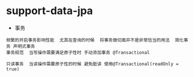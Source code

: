 support-data-jpa
=================

- 事务
```
频繁的开启事务影响性能  尤其在查询的时候  将事务做切面并不是非常恰当的用法  简化事务 声明式事务
事务规范  当写操作需要满足原子性时 手动添加事务 @Transactional

只读事务  当读操作需要原子性的时候 避免脏读 使用@Transactional(readOnly = true)
```